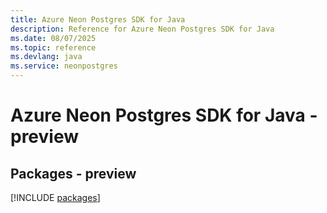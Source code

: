 ```yaml
---
title: Azure Neon Postgres SDK for Java
description: Reference for Azure Neon Postgres SDK for Java
ms.date: 08/07/2025
ms.topic: reference
ms.devlang: java
ms.service: neonpostgres
---
```

# Azure Neon Postgres SDK for Java - preview
## Packages - preview
[!INCLUDE [packages](neon-postgres-index.md)]